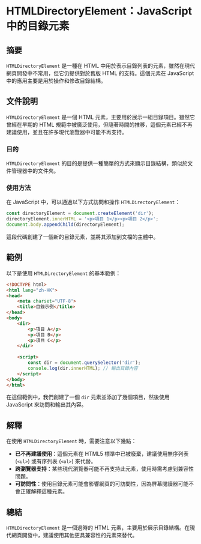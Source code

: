 <!--
Meta Description: # HTMLDirectoryElement：JavaScript 中的目錄元素 ## 摘要 `HTMLDirectoryElement` 是一種在 HTML 中用於表示目錄列表的元素，雖然在現代網頁開發中不常用，但它仍提供對於舊版 HTML 的支持。這個元素在 JavaScript 中的應用主要是...
Meta Keywords: html, htmldirectoryelement, dir, javascript, directoryelement
-->

# HTMLDirectoryElement：JavaScript 中的目錄元素

## 摘要
`HTMLDirectoryElement` 是一種在 HTML 中用於表示目錄列表的元素，雖然在現代網頁開發中不常用，但它仍提供對於舊版 HTML 的支持。這個元素在 JavaScript 中的應用主要是用於操作和修改目錄結構。

## 文件說明
`HTMLDirectoryElement` 是一個 HTML 元素，主要用於展示一組目錄項目。雖然它曾經在早期的 HTML 規範中被廣泛使用，但隨著時間的推移，這個元素已經不再建議使用，並且在許多現代瀏覽器中可能不再支持。

### 目的
`HTMLDirectoryElement` 的目的是提供一種簡單的方式來顯示目錄結構，類似於文件管理器中的文件夾。

### 使用方法
在 JavaScript 中，可以通過以下方式訪問和操作 `HTMLDirectoryElement`：

```javascript
const directoryElement = document.createElement('dir');
directoryElement.innerHTML = '<p>項目 1</p><p>項目 2</p>';
document.body.appendChild(directoryElement);
```

這段代碼創建了一個新的目錄元素，並將其添加到文檔的主體中。

## 範例
以下是使用 `HTMLDirectoryElement` 的基本範例：

```html
<!DOCTYPE html>
<html lang="zh-HK">
<head>
    <meta charset="UTF-8">
    <title>目錄示例</title>
</head>
<body>
    <dir>
        <p>項目 A</p>
        <p>項目 B</p>
        <p>項目 C</p>
    </dir>
    
    <script>
        const dir = document.querySelector('dir');
        console.log(dir.innerHTML); // 輸出目錄內容
    </script>
</body>
</html>
```

在這個範例中，我們創建了一個 `dir` 元素並添加了幾個項目，然後使用 JavaScript 來訪問和輸出其內容。

## 解釋
在使用 `HTMLDirectoryElement` 時，需要注意以下幾點：

- **已不再建議使用**：這個元素在 HTML5 標準中已被廢棄，建議使用無序列表 (`<ul>`) 或有序列表 (`<ol>`) 來代替。
- **跨瀏覽器支持**：某些現代瀏覽器可能不再支持此元素，使用時需考慮到兼容性問題。
- **可訪問性**：使用目錄元素可能會影響網頁的可訪問性，因為屏幕閱讀器可能不會正確解釋這種元素。

## 總結
`HTMLDirectoryElement` 是一個過時的 HTML 元素，主要用於展示目錄結構。在現代網頁開發中，建議使用其他更具兼容性的元素來替代。